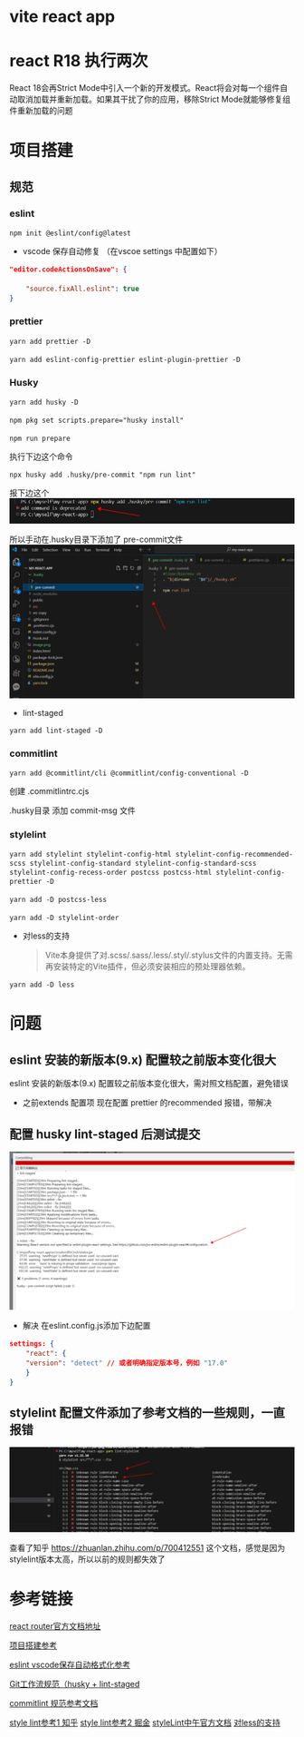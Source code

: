 # vite react app

# react R18 执行两次

React 18会再Strict Mode中引入一个新的开发模式。React将会对每一个组件自动取消加载并重新加载。如果其干扰了你的应用，移除Strict Mode就能够修复组件重新加载的问题

# 项目搭建

## 规范

### eslint

```
npm init @eslint/config@latest

```

- vscode 保存自动修复 （在vscoe settings 中配置如下）

```json
"editor.codeActionsOnSave": {

    "source.fixAll.eslint": true
}
```

### prettier

```
yarn add prettier -D

yarn add eslint-config-prettier eslint-plugin-prettier -D
```

### Husky

```
yarn add husky -D

npm pkg set scripts.prepare="husky install"

npm run prepare

```

执行下边这个命令

```
npx husky add .husky/pre-commit "npm run lint"

```

报下边这个
![执行添加钩子命令报错](image.png)

所以手动在.husky目录下添加了 pre-commit文件
![手动添加文件](image-1.png)

- lint-staged

```
yarn add lint-staged -D

```

### commitlint

```
yarn add @commitlint/cli @commitlint/config-conventional -D

```

创建 .commitlintrc.cjs

.husky目录 添加 commit-msg 文件

### stylelint

```
yarn add stylelint stylelint-config-html stylelint-config-recommended-scss stylelint-config-standard stylelint-config-standard-scss stylelint-config-recess-order postcss postcss-html stylelint-config-prettier -D

yarn add -D postcss-less

yarn add -D stylelint-order
```

- 对less的支持
  > Vite本身提供了对.scss/.sass/.less/.styl/.stylus文件的内置支持。无需再安装特定的Vite插件，但必须安装相应的预处理器依赖。

```
yarn add -D less

```

# 问题

## eslint 安装的新版本(9.x) 配置较之前版本变化很大

eslint 安装的新版本(9.x) 配置较之前版本变化很大，需对照文档配置，避免错误

- 之前extends 配置项 现在配置 prettier 的recommended 报错，带解决

## 配置 husky lint-staged 后测试提交

![报这个错误](image-2.png)

- 解决
  在eslint.config.js添加下边配置

```json
settings: {
    "react": {
    "version": "detect" // 或者明确指定版本号，例如 "17.0"
    }
}
```

## stylelint 配置文件添加了参考文档的一些规则，一直报错

![执行stylelint报的错](image-3.png)

查看了知乎 https://zhuanlan.zhihu.com/p/700412551 这个文档，感觉是因为stylelint版本太高，所以以前的规则都失效了

# 参考链接

[react router官方文档地址](https://reactrouter.com/en/main)

[项目搭建参考](https://juejin.cn/post/7123612981895626760?searchId=20240614140609B26FCD8ABC89B882D749#heading-4)

[eslint vscode保存自动格式化参考](https://juejin.cn/post/6987198844261892127)

[Git工作流规范（husky + lint-staged](http://yanhongzhi.com/post/project_specification4.html#toc-f4b)

[commitlint 规范参考文档](https://github.com/conventional-changelog/commitlint#what-is-commitlint)

[style lint参考1 知乎](https://zhuanlan.zhihu.com/p/700412551)
[style lint参考2 掘金](https://juejin.cn/post/7185920750765735973?searchId=202406171654115E104E724B2EE73D9DA9#heading-28)
[styleLint中午官方文档](https://stylelint.nodejs.cn/)
[对less的支持](https://juejin.cn/post/7240838046789812282?searchId=202406171725573BDAF8C0F24C53401A70#heading-7)
